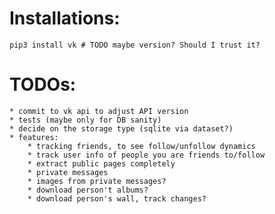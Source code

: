 # Installations:

    pip3 install vk # TODO maybe version? Should I trust it?

# TODOs:

    * commit to vk api to adjust API version
    * tests (maybe only for DB sanity)
    * decide on the storage type (sqlite via dataset?)
    * features:
        * tracking friends, to see follow/unfollow dynamics
        * track user info of people you are friends to/follow
        * extract public pages completely
        * private messages
        * images from private messages?
        * download person't albums?
        * download person's wall, track changes?